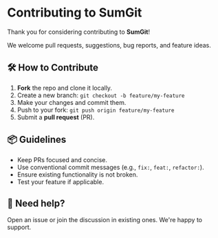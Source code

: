 # Contributing to SumGit

Thank you for considering contributing to **SumGit**!

We welcome pull requests, suggestions, bug reports, and feature ideas.

## 🛠 How to Contribute

1. **Fork** the repo and clone it locally.
2. Create a new branch: `git checkout -b feature/my-feature`
3. Make your changes and commit them.
4. Push to your fork: `git push origin feature/my-feature`
5. Submit a **pull request** (PR).

## 📦 Guidelines

- Keep PRs focused and concise.
- Use conventional commit messages (e.g., `fix:`, `feat:`, `refactor:`).
- Ensure existing functionality is not broken.
- Test your feature if applicable.

## 💬 Need help?

Open an issue or join the discussion in existing ones. We're happy to support.
